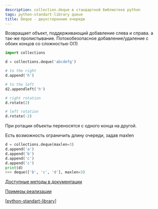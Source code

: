 ```yaml
---
description: collection.deque в стандартной библиотеке python
tags: python-standart-library queue
title: Deque - двухсторонние очереди
---
```

Возвращает объект, поддерживающий добавление слева и справа. а так-же пролистывание. Потокобезопасное добавление/удаление с обоих концов со сложностью O(1)

```python
import collections

d = collections.deque('abcdefg')

# to the right
d.append('h')

# to the left
d2.appendleft('h')

# right rotation
d.rotate(2)

# left rotation
d.rotate(-2)
```

При ротации объекты переносятся с одного конца на другой.

Есть возможность ограничить длину очереди, задав maxlen

```python
d = collections.deque(maxlen=3)
d.append('a')
d.append('b')
d.append('c')
d.append('c')
print(d)
>>> deque(['b', 'c', 'd'], maxlen=3)
```

[Доступные методы в документации](https://docs.python.org/3/library/collections.html#deque-objects)

[Примеры реализации](https://docs.python.org/3/library/collections.html#deque-recipes)

[[python-standart-library]]

[//begin]: # "Autogenerated link references for markdown compatibility"
[python-standart-library]: ../lists/python-standart-library "Стандартная библиотека python и полезные ресурсы"
[//end]: # "Autogenerated link references"